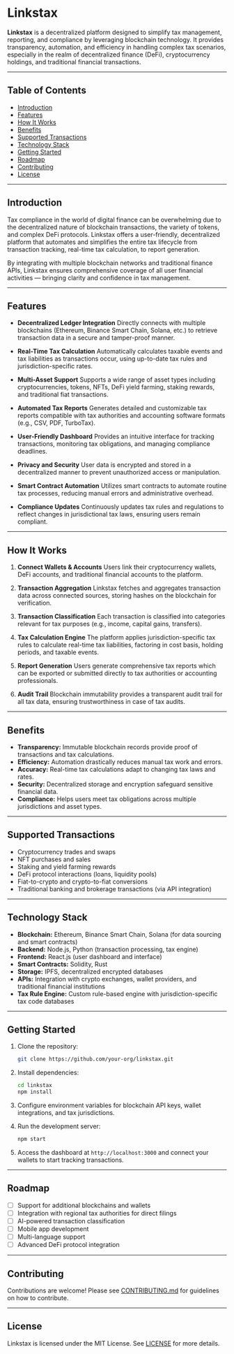 # Linkstax

**Linkstax** is a decentralized platform designed to simplify tax management, reporting, and compliance by leveraging blockchain technology. It provides transparency, automation, and efficiency in handling complex tax scenarios, especially in the realm of decentralized finance (DeFi), cryptocurrency holdings, and traditional financial transactions.

---

## Table of Contents

* [Introduction](#introduction)
* [Features](#features)
* [How It Works](#how-it-works)
* [Benefits](#benefits)
* [Supported Transactions](#supported-transactions)
* [Technology Stack](#technology-stack)
* [Getting Started](#getting-started)
* [Roadmap](#roadmap)
* [Contributing](#contributing)
* [License](#license)

---

## Introduction

Tax compliance in the world of digital finance can be overwhelming due to the decentralized nature of blockchain transactions, the variety of tokens, and complex DeFi protocols. Linkstax offers a user-friendly, decentralized platform that automates and simplifies the entire tax lifecycle from transaction tracking, real-time tax calculation, to report generation.

By integrating with multiple blockchain networks and traditional finance APIs, Linkstax ensures comprehensive coverage of all user financial activities — bringing clarity and confidence in tax management.

---

## Features

* **Decentralized Ledger Integration**
  Directly connects with multiple blockchains (Ethereum, Binance Smart Chain, Solana, etc.) to retrieve transaction data in a secure and tamper-proof manner.

* **Real-Time Tax Calculation**
  Automatically calculates taxable events and tax liabilities as transactions occur, using up-to-date tax rules and jurisdiction-specific rates.

* **Multi-Asset Support**
  Supports a wide range of asset types including cryptocurrencies, tokens, NFTs, DeFi yield farming, staking rewards, and traditional fiat transactions.

* **Automated Tax Reports**
  Generates detailed and customizable tax reports compatible with tax authorities and accounting software formats (e.g., CSV, PDF, TurboTax).

* **User-Friendly Dashboard**
  Provides an intuitive interface for tracking transactions, monitoring tax obligations, and managing compliance deadlines.

* **Privacy and Security**
  User data is encrypted and stored in a decentralized manner to prevent unauthorized access or manipulation.

* **Smart Contract Automation**
  Utilizes smart contracts to automate routine tax processes, reducing manual errors and administrative overhead.

* **Compliance Updates**
  Continuously updates tax rules and regulations to reflect changes in jurisdictional tax laws, ensuring users remain compliant.

---

## How It Works

1. **Connect Wallets & Accounts**
   Users link their cryptocurrency wallets, DeFi accounts, and traditional financial accounts to the platform.

2. **Transaction Aggregation**
   Linkstax fetches and aggregates transaction data across connected sources, storing hashes on the blockchain for verification.

3. **Transaction Classification**
   Each transaction is classified into categories relevant for tax purposes (e.g., income, capital gains, transfers).

4. **Tax Calculation Engine**
   The platform applies jurisdiction-specific tax rules to calculate real-time tax liabilities, factoring in cost basis, holding periods, and taxable events.

5. **Report Generation**
   Users generate comprehensive tax reports which can be exported or submitted directly to tax authorities or accounting professionals.

6. **Audit Trail**
   Blockchain immutability provides a transparent audit trail for all tax data, ensuring trustworthiness in case of tax audits.

---

## Benefits

* **Transparency:** Immutable blockchain records provide proof of transactions and tax calculations.
* **Efficiency:** Automation drastically reduces manual tax work and errors.
* **Accuracy:** Real-time tax calculations adapt to changing tax laws and rates.
* **Security:** Decentralized storage and encryption safeguard sensitive financial data.
* **Compliance:** Helps users meet tax obligations across multiple jurisdictions and asset types.

---

## Supported Transactions

* Cryptocurrency trades and swaps
* NFT purchases and sales
* Staking and yield farming rewards
* DeFi protocol interactions (loans, liquidity pools)
* Fiat-to-crypto and crypto-to-fiat conversions
* Traditional banking and brokerage transactions (via API integration)

---

## Technology Stack

* **Blockchain:** Ethereum, Binance Smart Chain, Solana (for data sourcing and smart contracts)
* **Backend:** Node.js, Python (transaction processing, tax engine)
* **Frontend:** React.js (user dashboard and interface)
* **Smart Contracts:** Solidity, Rust
* **Storage:** IPFS, decentralized encrypted databases
* **APIs:** Integration with crypto exchanges, wallet providers, and traditional financial institutions
* **Tax Rule Engine:** Custom rule-based engine with jurisdiction-specific tax code databases

---

## Getting Started

1. Clone the repository:

   ```bash
   git clone https://github.com/your-org/linkstax.git
   ```

2. Install dependencies:

   ```bash
   cd linkstax
   npm install
   ```

3. Configure environment variables for blockchain API keys, wallet integrations, and tax jurisdictions.

4. Run the development server:

   ```bash
   npm start
   ```

5. Access the dashboard at `http://localhost:3000` and connect your wallets to start tracking transactions.

---

## Roadmap

* [ ] Support for additional blockchains and wallets
* [ ] Integration with regional tax authorities for direct filings
* [ ] AI-powered transaction classification
* [ ] Mobile app development
* [ ] Multi-language support
* [ ] Advanced DeFi protocol integration

---

## Contributing

Contributions are welcome! Please see [CONTRIBUTING.md](./CONTRIBUTING.md) for guidelines on how to contribute.

---

## License

Linkstax is licensed under the MIT License. See [LICENSE](./LICENSE) for more details.
